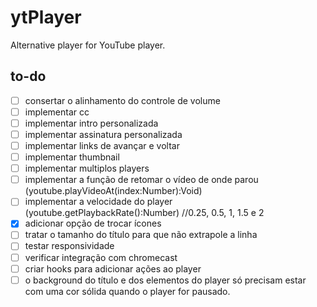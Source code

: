 # ytPlayer
Alternative player for YouTube player.

## to-do
 - [ ] consertar o alinhamento do controle de volume
 - [ ] implementar cc
 - [ ] implementar intro personalizada 
 - [ ] implementar assinatura personalizada
 - [ ] implementar links de avançar e voltar
 - [ ] implementar thumbnail
 - [ ] implementar multiplos players
 - [ ] implementar a função de retomar o vídeo de onde parou (youtube.playVideoAt(index:Number):Void)
 - [ ] implementar a velocidade do player (youtube.getPlaybackRate():Number) //0.25, 0.5, 1, 1.5 e 2
 - [x] adicionar opção de trocar ícones
 - [ ] tratar o tamanho do título para que não extrapole a linha
 - [ ] testar responsividade
 - [ ] verificar integração com chromecast
 - [ ] criar hooks para adicionar ações ao player
 - [ ] o background do título e dos elementos do player só precisam estar com uma cor sólida quando o player for pausado.
